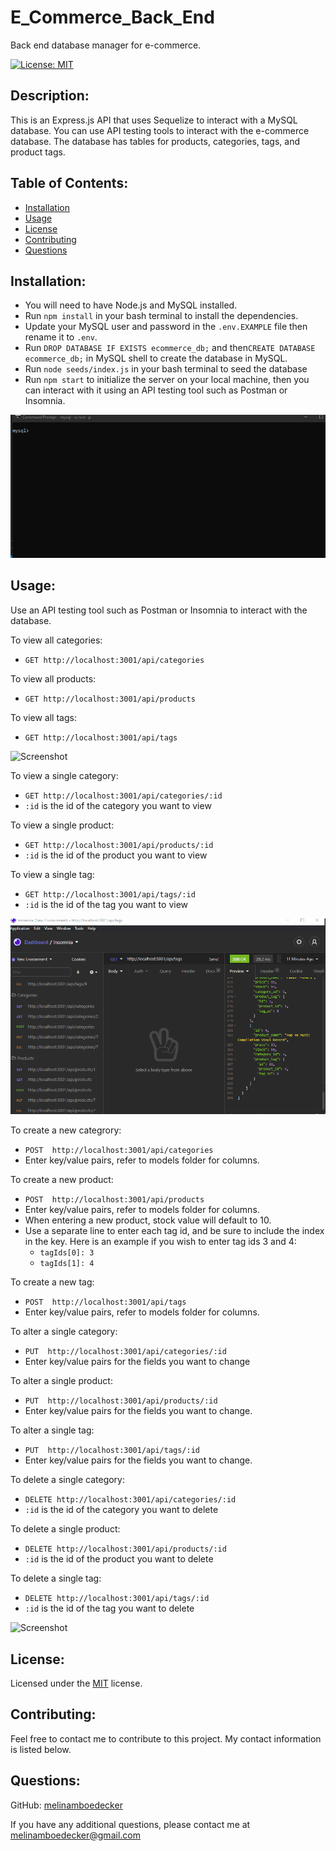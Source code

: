# E_Commerce_Back_End
Back end database manager for e-commerce.  

[![License: MIT](https://img.shields.io/badge/License-MIT-yellow.svg)](https://opensource.org/licenses/MIT) 

## Description: 
This is an Express.js API that uses Sequelize to interact with a MySQL database. You can use API testing tools to interact with the e-commerce database. The database has tables for products, categories, tags, and product tags.

## Table of Contents: 
* [Installation](#installation)
* [Usage](#usage) 
* [License](#license) 
* [Contributing](#contributing) 
* [Questions](#questions) 

## Installation: 
* You will need to have Node.js and MySQL installed. 
* Run ```npm install``` in your bash terminal to install the dependencies.
* Update your MySQL user and password in the ``` .env.EXAMPLE ``` file then rename it to ``` .env ```. 
* Run ```DROP DATABASE IF EXISTS ecommerce_db;``` and then```CREATE DATABASE ecommerce_db;``` in MySQL shell to create the database in MySQL. 
* Run ```node seeds/index.js``` in your bash terminal to seed the database
* Run ```npm start``` to initialize the server on your local machine, then you can interact with it using an API testing tool such as Postman or Insomnia.  

![Screenshot](assets/databaseCreateSeedandStartServer.gif)

## Usage: 
  
Use an API testing tool such as Postman or Insomnia to interact with the database.  
 
To view all categories:
  * ```GET http://localhost:3001/api/categories```

To view all products:
  * ```GET http://localhost:3001/api/products```

To view all tags:
  * ```GET http://localhost:3001/api/tags```

![Screenshot](assets/GETroutes_all.gif)

To view a single category:
  * ```GET http://localhost:3001/api/categories/:id```
  * ```:id``` is the id of the category you want to view

To view a single product: 
  * ```GET http://localhost:3001/api/products/:id```
  * ```:id``` is the id of the product you want to view

To view a single tag:
  * ```GET http://localhost:3001/api/tags/:id```
  * ```:id``` is the id of the tag you want to view

![Screenshot](assets/GETroutes_individual.gif)

To create a new categrory:
  * ```POST  http://localhost:3001/api/categories```
  * Enter key/value pairs, refer to models folder for columns.

To create a new product:
  * ```POST  http://localhost:3001/api/products```
  * Enter key/value pairs, refer to models folder for columns.
  * When entering a new product, stock value will default to 10.
  * Use a separate line to enter each tag id, and be sure to include the index in the key. Here is an example if you wish to enter tag ids 3 and 4:
     * ```tagIds[0]: 3```
     * ```tagIds[1]: 4```

To create a new tag:
  * ```POST  http://localhost:3001/api/tags```
  * Enter key/value pairs, refer to models folder for columns.

To alter a single category:
  * ```PUT  http://localhost:3001/api/categories/:id```
  * Enter key/value pairs for the fields you want to change

To alter a single product:
  * ```PUT  http://localhost:3001/api/products/:id```
  * Enter key/value pairs for the fields you want to change.

To alter a single tag:
  * ```PUT  http://localhost:3001/api/tags/:id```
  * Enter key/value pairs for the fields you want to change.

To delete a single category:
  * ```DELETE http://localhost:3001/api/categories/:id```
  *  ```:id``` is the id of the category you want to delete

To delete a single product:
  * ```DELETE http://localhost:3001/api/products/:id```
  *  ```:id``` is the id of the product you want to delete

To delete a single tag:
  * ```DELETE http://localhost:3001/api/tags/:id```
  *  ```:id``` is the id of the tag you want to delete

![Screenshot](assets/e_commerce_backend.gif)


## License: 
Licensed under the [MIT](https://opensource.org/licenses/MIT) license. 

## Contributing: 
Feel free to contact me to contribute to this project. My contact information is listed below.

## Questions: 
GitHub: [melinamboedecker](https://github.com/melinamboedecker) 

If you have any additional questions, please contact me at melinamboedecker@gmail.com